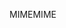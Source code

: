 <span data-ttu-id="11b0e-101">MIME</span><span class="sxs-lookup"><span data-stu-id="11b0e-101">MIME</span></span>